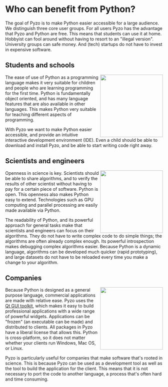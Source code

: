 # Who can benefit from Python?

The goal of Pyzo is to make Python easier accessible for a large
audience. We distinguish three core user groups.
For all users Pyzo has the advantage that Pyzo and Python are free.
This means that students can use it at home. Hobbyist can fool around
without having to resort to an "illegal version". University groups can
safe money. And (tech) startups do not have to invest in expensive
software.


## Students and schools

<img src='pyzo_noah02.jpg' width='200px' align='right'>

The ease of use of Python as a programming language makes it very
suitable for children and people who are learning programming for the
first time. Python is fundamentally object oriented, and has many
language features that are also available in other languages. This makes
Python very suitable for teaching different aspects of programming.

With Pyzo we want to make Python easier accessible, and provide an
intuitive interactive development environment (IDE). Even a child should
be able to download and install Pyzo, and be able to start writing code
right away.


## Scientists and engineers

<img src='einstein_python.jpg' width='200px' align='right'>

Openness in science is key. Scientists should be able to share
algorithms, and to verify the results of other scientist without having
to pay for a certain piece of software. Python is open. This openness
also makes Python easy to extend. Technologies such as GPU computing
and parallel processing are easily made available via Python.

The readability of Python, and its powerful approach for general tasks
make that scientists and engineers can focus on their algorithms. They
do not have to write complex code to do simple things; the algorithms
are often already complex enough. Its powerful introspection makes
debugging complex algorithms easier. Because Python is a dynamic
language, algorithms can be developed much quicker (rapid prototyping),
and large datasets do not have to be reloaded every time you make a
change to your algorithm.


## Companies

<img src='handshake.jpg' width='200px' align='right'>

Because Python is designed as a general purpose language, commercial
applications are made with relative ease. Pyzo uses the 
[Qt GUI toolkit](http://qt.io/), which makes it easy to build
professional applications with a wide range of powerful widgets.
Applications can be "frozen" (an executable can be made) and distributed
to clients. All packages in Pyzo have a liberal license that allows this. 
Python is cross-platform, so it does not matter whether
your clients run Windows, Mac OS, or Linux.

Pyzo is particularly useful for companies that make software that's
rooted in science. This is because Pyzo can be used as a development
tool as well as the tool to build the application for the client. This
means that it is not necessary to port the code to another language, a
process that's often hard and time consuming.

